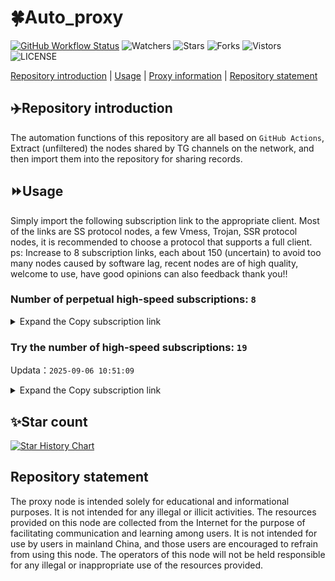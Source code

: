 # 🍀Auto_proxy
[![GitHub Workflow Status](https://img.shields.io/github/actions/workflow/status/PangTouY00/Auto_proxy/main.yml?branch=main)](https://github.com/PangTouY00/Auto_proxy/actions/workflows/main.yml?branch=main) 
![Watchers](https://img.shields.io/github/watchers/w1770946466/Auto_proxy) ![Stars](https://img.shields.io/github/stars/PangTouY00/Auto_proxy) ![Forks](https://img.shields.io/github/forks/w1770946466/Auto_proxy) ![Vistors](https://visitor-badge.laobi.icu/badge?page_id=PangTouY00.Auto_proxy) ![LICENSE](https://img.shields.io/badge/license-CC%20BY--SA%204.0-green.svg)

[Repository introduction](https://github.com/PangTouY00/Auto_proxy#Repositoryintroduction) | [Usage](https://github.com/PangTouY00/Auto_proxy#Usage) | [Proxy information](https://github.com/PangTouY00/Auto_proxy#Proxyinformation) | [Repository statement](https://github.com/PangTouY00/Auto_proxy#Repositorystatement)

## ✈️Repository introduction
The automation functions of this repository are all based on `GitHub Actions`,
Extract (unfiltered) the nodes shared by TG channels on the network, and then import them into the repository for sharing records.

## ⏩Usage
Simply import the following subscription link to the appropriate client. Most of the links are SS protocol nodes, a few Vmess, Trojan, SSR protocol nodes, it is recommended to choose a protocol that supports a full client.
ps: Increase to 8 subscription links, each about 150 (uncertain) to avoid too many nodes caused by software lag, recent nodes are of high quality, welcome to use, have good opinions can also feedback thank you!!

### Number of perpetual high-speed subscriptions: `8`

<details>
  <summary>Expand the Copy subscription link</summary>

  
- [Multiprotocol Base64 encoding](https://raw.githubusercontent.com/PangTouY00/Auto_proxy/main/Long_term_subscription1)
`https://raw.githubusercontent.com/PangTouY00/Auto_proxy/main/Long_term_subscription_num`
`Total number of merge nodes: 313`

- [Multiprotocol Base64 encoding](https://raw.githubusercontent.com/PangTouY00/Auto_proxy/main/Long_term_subscription1)
`https://raw.githubusercontent.com/PangTouY00/Auto_proxy/main/Long_term_subscription1`
`Total number of merge nodes: 40`

- [Multiprotocol Base64 encoding](https://raw.githubusercontent.com/PangTouY00/Auto_proxy/main/Long_term_subscription2)
`https://raw.githubusercontent.com/PangTouY00/Auto_proxy/main/Long_term_subscription2`
`Total number of merge nodes: 40`

- [Multiprotocol Base64 encoding](https://raw.githubusercontent.com/PangTouY00/Auto_proxy/main/Long_term_subscription3)
`https://raw.githubusercontent.com/PangTouY00/Auto_proxy/main/Long_term_subscription3`
`Total number of merge nodes: 40`

- [Multiprotocol Base64 encoding](https://raw.githubusercontent.com/PangTouY00/Auto_proxy/main/Long_term_subscription4)
`https://raw.githubusercontent.com/PangTouY00/Auto_proxy/main/Long_term_subscription4`
`Total number of merge nodes: 40`

- [Multiprotocol Base64 encoding](https://raw.githubusercontent.comPangTouY00/Auto_proxy/main/Long_term_subscription5)
`https://raw.githubusercontent.com/PangTouY00/Auto_proxy/main/Long_term_subscription5`
`Total number of merge nodes: 40`

- [Multiprotocol Base64 encoding](https://raw.githubusercontent.com/PangTouY00/Auto_proxy/main/Long_term_subscription6)
`https://raw.githubusercontent.com/PangTouY00/Auto_proxy/main/Long_term_subscription6`
`Total number of merge nodes: 40`

- [Multiprotocol Base64 encoding](https://raw.githubusercontent.com/PangTouY00/Auto_proxy/main/Long_term_subscription7)
`https://raw.githubusercontent.com/PangTouY00/Auto_proxy/main/Long_term_subscription7`
`Total number of merge nodes: 40`

- [Multiprotocol Base64 encoding](https://raw.githubusercontent.com/PangTouY00/Auto_proxy/main/Long_term_subscription8)
`https://raw.githubusercontent.com/PangTouY00/Auto_proxy/main/Long_term_subscription8`
`Total number of merge nodes: 33`

- [Clash subscription](https://raw.githubusercontent.com/PangTouY00/Auto_proxy/main/Long_term_subscription2.yaml)
`https://raw.githubusercontent.com/PangTouY00/Auto_proxy/main/Long_term_subscription1.yaml`


- [Clash subscription](https://raw.githubusercontent.com/PangTouY00/Auto_proxy/main/Long_term_subscription2.yaml)
`https://raw.githubusercontent.com/PangTouY00/Auto_proxy/main/Long_term_subscription2.yaml`


- [Clash subscription](https://raw.githubusercontent.com/PangTouY00/Auto_proxy/main/Long_term_subscription3.yaml)
`https://raw.githubusercontent.com/PangTouY00/Auto_proxy/main/Long_term_subscription3.yaml`
  
</details>

### Try the number of high-speed subscriptions: `19`
Updata：`2025-09-06 10:51:09`


<details>
  <summary>Expand the Copy subscription link</summary>  


















































































































































































































































































































































































































































































































































































































































































































































































































































































































































































































































































































































































































































































































































































































































































































































































































































































































































































































































































































































































































































































































































































































































































































































































































































































































































































































































































































































































































































































































































































































































































































































































































































































































































































































































































































































































































































































































































































































































































































































































































































































































































































































































































































































































































































































































































































































































































































































































































































































































































































































































































































































































































































































































































































































































































































































































































































































































































































































































































































































































































































































































































































































































































































































































































































































































































































































































































































































































































































































































































































































































































































































































































































































































































































































































































































































































































































































































































































































































































































































































































































































































































































































































































































































































































































































































































































































































































































































































































































































































































































































































































































































































































































































































































































































































































































































































































































































































































































































































































































































































































































































































































































































































































































































































































































































































































































































































































































































































































































































































































































































































































































































































































































































































































































































































































































































































































































































































































































































































































































































































































































































































































































































































































































































































































































































































































































































































































































































































































































































































































































































































































































































































































































































































































































































































































































































































































































































































































































































































































































































































































































































































































































































































































































































































































































































































































































































































































































































































































































































































































































































































































































































































































































































































































































































































































































































































































































































































































































































































































































































































































































































































































































































































































































































































































































































































































































































































































































































































































































































































































































































































































































































































































































































































































































































































































































































































































































































































































































































































































































































































































































































































































































































































































































































































































































































































































































































































































































































































































































































































































































































































































































































































































































































































































































































































































































































































































































































































































































































































































































































































































































































































































































































































































































































































































































































































































































































































































































































































































































































































































































































































































































































































































































































































































































































































































































































































































































































































































































































































































































































































































































































































































































































































































































































































































































































































































































































































































































































































































































































































































































































































































































































































































































































































































































































































































































>Trial subscription：
`https://xiaohuolongjc.top/api/v1/client/subscribe?token=b053d0ac833963e2236a36f1ba3a4e3f`




>Trial subscription：
`https://dash.tuzivip03.top/api/v1/client/subscribe?token=de029d8d1608261d6c0a3cbe00e84d6d`




>Trial subscription：
`https://cfvpn.com/api/v1/client/subscribe?token=b3d177af81a02fa3823c0570020b43ef`




>Trial subscription：
`https://kingfisher.top/api/v1/client/subscribe?token=f4fe42addbd45b4e08dd7783420990f3`




>Trial subscription：
`https://nekocloud.qzz.io/api/v1/client/subscribe?token=132f28826f8c10bcdffba2f367896000`




>Trial subscription：
`https://go.yueyun.de/api/v1/client/subscribe?token=2eb3cdc3f8b4f5d4135678765cac7d50`




>Trial subscription：
`https://dl.vfkum.website/api/v1/client/subscribe?token=f8d1ef7028bc6650f37b276d2f2e6169`




>Trial subscription：
`https://sdvpapi.meytsoyxx.com/api/v1/client/subscribe?token=d09bf0e6826ec4192b0853347ec680b4`




>Trial subscription：
`https://www.eeevpn.com/api/v1/client/subscribe?token=f8e82aec29d0796240a4e8da62092c36`




>Trial subscription：
`https://ld88.nxxbbf.com/api/v1/client/subscribe?token=858b0281fd48656c688200d19422b049`




>Trial subscription：
`https://nekocloud.xx.kg/api/v1/client/subscribe?token=775e0b3fcfdf5a83434c703fc3d47bdf`




>Trial subscription：
`https://dashuai.us/api/v1/client/subscribe?token=a2c665cafdbfffc805310b57b6754926`




>Trial subscription：
`https://ldld.whtjdasha.com/api/v1/client/subscribe?token=19ed4babe532262160f736b1f0b4d2bd`




>Trial subscription：
`https://yywhale.com/api/v1/client/subscribe?token=de589df0ed8e1dcceeda273a2176c833`




>Trial subscription：
`https://qingyun.zybs.eu.org/api/v1/client/subscribe?token=15776601b920f6953baf0bb3ef704105`




>Trial subscription：
`https://fs.v2rayse.com/share/20250906/q5uatplivo.txt`




>Trial subscription：
`https://v2b.zyrhk.top/api/v1/client/subscribe?token=399924e2b4c74ddc36c2f17da3c8aec1`




>Trial subscription：
`https://dash.tuzivip02.top/api/v1/client/subscribe?token=4ff6109994aac40056b573acae585674`




>Trial subscription：
`https://dash.tuzivip01.top/api/v1/client/subscribe?token=142d0469cf65c9610549c73464117e72`



</details>

## ✨Star count
[![Star History Chart](https://api.star-history.com/svg?repos=PangTouY00/Auto_proxy&type=Date)](https://star-history.com/#w1770946466/Auto_proxy&Date)



## Repository statement
The proxy node is intended solely for educational and informational purposes. It is not intended for any illegal or illicit activities. The resources provided on this node are collected from the Internet for the purpose of facilitating communication and learning among users. It is not intended for use by users in mainland China, and those users are encouraged to refrain from using this node. The operators of this node will not be held responsible for any illegal or inappropriate use of the resources provided.
